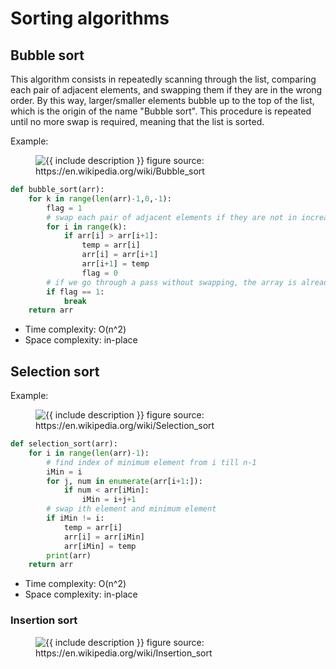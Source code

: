 # Sorting algorithms

## Bubble sort

This algorithm consists in repeatedly scanning through the list, comparing each pair of adjacent elements, and swapping them if they are in the wrong order. By this way, larger/smaller elements bubble up to the top of the list, which is the origin of the name "Bubble sort". This procedure is repeated until no more swap is required, meaning that the list is sorted. 

Example:

<figure class="image">
  <img src="https://upload.wikimedia.org/wikipedia/commons/c/c8/Bubble-sort-example-300px.gif" alt="{{ include description }}">
  figure source: https://en.wikipedia.org/wiki/Bubble_sort
</figure>

```python
def bubble_sort(arr):
    for k in range(len(arr)-1,0,-1):       
        flag = 1   
        # swap each pair of adjacent elements if they are not in increasing order
        for i in range(k):
            if arr[i] > arr[i+1]:   
                temp = arr[i]
                arr[i] = arr[i+1]
                arr[i+1] = temp
                flag = 0
        # if we go through a pass without swapping, the array is already sorted
        if flag == 1:               
            break
    return arr
```

* Time complexity: O(n^2)
* Space complexity: in-place
 


## Selection sort

Example:
<figure class="image">
  <img src="https://upload.wikimedia.org/wikipedia/commons/9/94/Selection-Sort-Animation.gif" alt="{{ include description }}">
  figure source: https://en.wikipedia.org/wiki/Selection_sort
</figure>

```python
def selection_sort(arr):
    for i in range(len(arr)-1):                   
        # find index of minimum element from i till n-1
        iMin = i
        for j, num in enumerate(arr[i+1:]):                
            if num < arr[iMin]:
                iMin = i+j+1
        # swap ith element and minimum element 
        if iMin != i:
            temp = arr[i]
            arr[i] = arr[iMin]
            arr[iMin] = temp
        print(arr)
    return arr
```

* Time complexity: O(n^2)
* Space complexity: in-place




### Insertion sort

<figure class="image">
  <img src="https://upload.wikimedia.org/wikipedia/commons/0/0f/Insertion-sort-example-300px.gif" alt="{{ include description }}">
  figure source: https://en.wikipedia.org/wiki/Insertion_sort
</figure>

